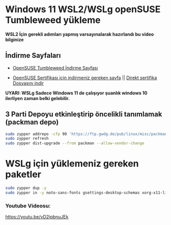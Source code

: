 # Windows 11 WSL2/WSLg openSUSE Tumbleweed yükleme

**WSL2 İçin gerekli adımları yapmış varsayınalarak hazırlandı bu video bilginize**

## İndirme Sayfaları
- [OpenSUSE Tumbleweed İndirme Sayfası](https://download.opensuse.org/tumbleweed/appliances/) 

- [OpenSUSE Sertifikası için indirmeniz gereken sayfa](https://build.opensuse.org/package/view_file/openSUSE:Factory/shim/openSUSE-UEFI-CA-Certificate.crt?expand=1) || [Direkt sertifika Dosyasını indir](https://github.com/herrwinfried/video/releases/download/sertifika/openSUSE-UEFI-CA-Certificate.crt)

**UYARI: WSLg Sadece Windows 11 de çalışıyor şuanlık windows 10 ilerliyen zaman belki gelebilir.**

## 3 Parti Depoyu etkinleştirip öncelikli tanımlamak (packman depo)
```bash
sudo zypper addrepo -cfp 90 'https://ftp.gwdg.de/pub/linux/misc/packman/suse/openSUSE_Tumbleweed/' packman
sudo zypper refresh
sudo zypper dist-upgrade --from packman --allow-vendor-change
```
# WSLg için yüklemeniz gereken paketler
```bash
sudo zypper dup -y
sudo zypper in -y noto-sans-fonts gsettings-desktop-schemas xorg-x11-libs xorg-x11-server humanity-icon-theme
```

### Youtube Videosu:
https://youtu.be/vD2ipbnuJEk
